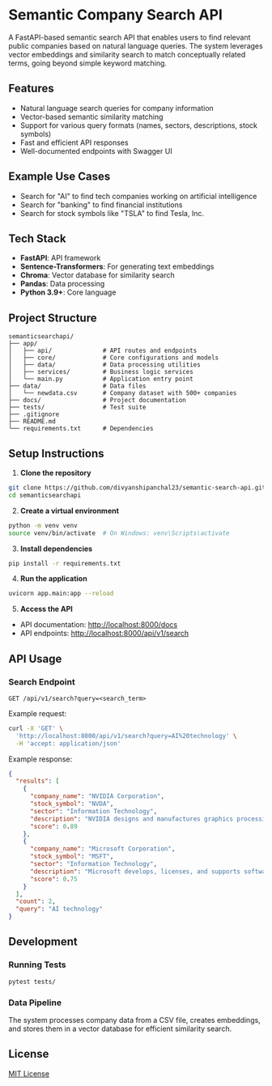 # Semantic Company Search API

A FastAPI-based semantic search API that enables users to find relevant public companies based on natural language queries. The system leverages vector embeddings and similarity search to match conceptually related terms, going beyond simple keyword matching.

## Features

- Natural language search queries for company information
- Vector-based semantic similarity matching
- Support for various query formats (names, sectors, descriptions, stock symbols)
- Fast and efficient API responses
- Well-documented endpoints with Swagger UI

## Example Use Cases

- Search for "AI" to find tech companies working on artificial intelligence
- Search for "banking" to find financial institutions
- Search for stock symbols like "TSLA" to find Tesla, Inc.

## Tech Stack

- **FastAPI**: API framework
- **Sentence-Transformers**: For generating text embeddings
- **Chroma**: Vector database for similarity search
- **Pandas**: Data processing
- **Python 3.9+**: Core language

## Project Structure

```
semanticsearchapi/
├── app/
│   ├── api/              # API routes and endpoints
│   ├── core/             # Core configurations and models
│   ├── data/             # Data processing utilities
│   ├── services/         # Business logic services
│   └── main.py           # Application entry point
├── data/                 # Data files
│   └── newdata.csv       # Company dataset with 500+ companies
├── docs/                 # Project documentation
├── tests/                # Test suite
├── .gitignore
├── README.md
└── requirements.txt      # Dependencies
```

## Setup Instructions

1. **Clone the repository**

```bash
git clone https://github.com/divyanshipanchal23/semantic-search-api.git
cd semanticsearchapi
```

2. **Create a virtual environment**

```bash
python -m venv venv
source venv/bin/activate  # On Windows: venv\Scripts\activate
```

3. **Install dependencies**

```bash
pip install -r requirements.txt
```

4. **Run the application**

```bash
uvicorn app.main:app --reload
```

5. **Access the API**

- API documentation: [http://localhost:8000/docs](http://localhost:8000/docs)
- API endpoints: [http://localhost:8000/api/v1/search](http://localhost:8000/api/v1/search)

## API Usage

### Search Endpoint

```
GET /api/v1/search?query=<search_term>
```

Example request:

```bash
curl -X 'GET' \
  'http://localhost:8000/api/v1/search?query=AI%20technology' \
  -H 'accept: application/json'
```

Example response:

```json
{
  "results": [
    {
      "company_name": "NVIDIA Corporation",
      "stock_symbol": "NVDA",
      "sector": "Information Technology",
      "description": "NVIDIA designs and manufactures graphics processing units (GPUs) for gaming, professional visualization, data centers, and automotive markets. The company is a leader in AI computing hardware and software.",
      "score": 0.89
    },
    {
      "company_name": "Microsoft Corporation",
      "stock_symbol": "MSFT",
      "sector": "Information Technology",
      "description": "Microsoft develops, licenses, and supports software, services, devices, and solutions worldwide. Its products include Windows operating systems, Office productivity suite, Azure cloud platform, and gaming consoles like Xbox.",
      "score": 0.75
    }
  ],
  "count": 2,
  "query": "AI technology"
}
```

## Development

### Running Tests

```bash
pytest tests/
```

### Data Pipeline

The system processes company data from a CSV file, creates embeddings, and stores them in a vector database for efficient similarity search.

## License

[MIT License](LICENSE) 